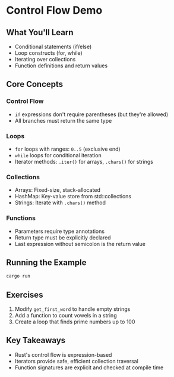 # Control Flow Demo

## What You'll Learn
- Conditional statements (if/else)
- Loop constructs (for, while)
- Iterating over collections
- Function definitions and return values

## Core Concepts

### Control Flow
- `if` expressions don't require parentheses (but they're allowed)
- All branches must return the same type

### Loops
- `for` loops with ranges: `0..5` (exclusive end)
- `while` loops for conditional iteration
- Iterator methods: `.iter()` for arrays, `.chars()` for strings

### Collections
- Arrays: Fixed-size, stack-allocated
- HashMap: Key-value store from std::collections
- Strings: Iterate with `.chars()` method

### Functions
- Parameters require type annotations
- Return type must be explicitly declared
- Last expression without semicolon is the return value

## Running the Example
```bash
cargo run
```

## Exercises
1. Modify `get_first_word` to handle empty strings
2. Add a function to count vowels in a string
3. Create a loop that finds prime numbers up to 100

## Key Takeaways
- Rust's control flow is expression-based
- Iterators provide safe, efficient collection traversal
- Function signatures are explicit and checked at compile time